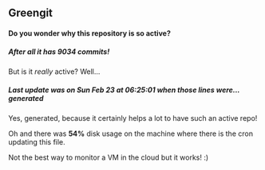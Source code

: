 ## Greengit

#### Do you wonder why this repository is so active?

##### After all it has 9034 commits!

But is it *really* active? Well...

##### Last update was on Sun Feb 23 at 06:25:01 when those lines were... generated

Yes, generated, because it certainly helps a lot to have such an active repo!

Oh and there was **54%** disk usage on the machine
where there is the cron updating this file.

Not the best way to monitor a VM in the cloud but it works! :)
